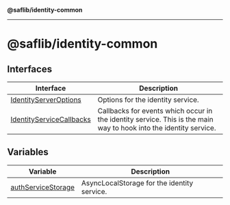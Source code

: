 **@saflib/identity-common**

---

# @saflib/identity-common

## Interfaces

| Interface                                                          | Description                                                                                                       |
| ------------------------------------------------------------------ | ----------------------------------------------------------------------------------------------------------------- |
| [IdentityServerOptions](interfaces/IdentityServerOptions.md)       | Options for the identity service.                                                                                 |
| [IdentityServiceCallbacks](interfaces/IdentityServiceCallbacks.md) | Callbacks for events which occur in the identity service. This is the main way to hook into the identity service. |

## Variables

| Variable                                              | Description                                 |
| ----------------------------------------------------- | ------------------------------------------- |
| [authServiceStorage](variables/authServiceStorage.md) | AsyncLocalStorage for the identity service. |
